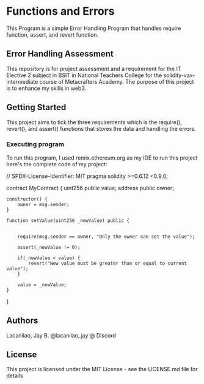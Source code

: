 # Functions and Errors

This Program is a simple Error Handling Program that handles require function, assert, and revert function. 

## Error Handling Assessment

This repository is for project assessment and a requirement for the IT Elective 2 subject in BSIT in National Teachers College for the solidity-vax-intermediate course of Metacrafters Academy. The purpose of this project is to enhance my skills in web3. 

## Getting Started
This project aims to tick the three requirements which is the require(), revert(), and assert() functions that stores the data and handling the errors.
### Executing program

To run this program, I used remix.ethereum.org as my IDE to run this project
here's the complete code of my project:

// SPDX-License-Identifier: MIT
pragma solidity >=0.6.12 <0.9.0;

contract MyContract {
    uint256 public value;
    address public owner;

    constructor() {
        owner = msg.sender;
    }

    function setValue(uint256 _newValue) public {


        require(msg.sender == owner, "Only the owner can set the value");

        assert(_newValue != 0);

        if(_newValue < value) {
            revert("New value must be greater than or equal to current value");
        }

        value = _newValue;
    }
}


## Authors

Lacanilao, Jay B. 
@lacanilao_jay @ Discord

## License

This project is licensed under the MIT License - see the LICENSE.md file for details
